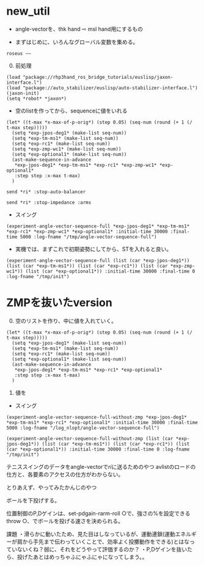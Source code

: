# new_util

* angle-vectorを、thk hand ⇨ msl hand用にするもの


* まずはじめに、いろんなグローバル変数を集める。
```
roseus ~~
```

0. 前処理
```
(load "package://rhp3hand_ros_bridge_tutorials/euslisp/jaxon-interface.l")
(load "package://auto_stabilizer/euslisp/auto-stabilizer-interface.l")
(jaxon-init)
(setq *robot* *jaxon*)
```

* 空のlistを作ってから、sequenceに値をいれる
```
(let* ((t-max *x-max-of-p-orig*) (step 0.05) (seq-num (round (+ 1 (/ t-max step)))))
  (setq *exp-jpos-deg1* (make-list seq-num))
  (setq *exp-tm-ms1* (make-list seq-num))
  (setq *exp-rc1* (make-list seq-num)) 
  (setq *exp-zmp-wc1* (make-list seq-num))
  (setq *exp-optional1* (make-list seq-num))
  (ast-make-sequence-in-advance
   *exp-jpos-deg1* *exp-tm-ms1* *exp-rc1* *exp-zmp-wc1* *exp-optional1*
   :step step :x-max t-max)
  )
```

```
send *ri* :stop-auto-balancer
```

```
send *ri* :stop-impedance :arms

```
* スイング
```
(experiment-angle-vector-sequence-full *exp-jpos-deg1* *exp-tm-ms1* *exp-rc1* *exp-zmp-wc1* *exp-optional1* :initial-time 30000 :final-time 5000 :log-fname "/tmp/angle-vector-sequence-full") 
```

* 実機では、まずこれで初期姿勢にしてから、STを入れると良い。
```
(experiment-angle-vector-sequence-full (list (car *exp-jpos-deg1*)) (list (car *exp-tm-ms1*)) (list (car *exp-rc1*)) (list (car *exp-zmp-wc1*)) (list (car *exp-optional1*)) :initial-time 30000 :final-time 0 :log-fname "/tmp/init")
```


# ZMPを抜いたversion
0. 空のリストを作り、中に値を入れていく。
```
(let* ((t-max *x-max-of-p-orig*) (step 0.05) (seq-num (round (+ 1 (/ t-max step)))))
  (setq *exp-jpos-deg1* (make-list seq-num))
  (setq *exp-tm-ms1* (make-list seq-num))
  (setq *exp-rc1* (make-list seq-num)) 
  (setq *exp-optional1* (make-list seq-num))
  (ast-make-sequence-in-advance
   *exp-jpos-deg1* *exp-tm-ms1* *exp-rc1* *exp-optional1*
   :step step :x-max t-max)
  )
```
1. 値を

* スイング

```
(experiment-angle-vector-sequence-full-without-zmp *exp-jpos-deg1* *exp-tm-ms1* *exp-rc1* *exp-optional1* :initial-time 30000 :final-time 5000 :log-fname "/log_nlopt/angle-vector-sequence-full") 
```

```
(experiment-angle-vector-sequence-full-without-zmp (list (car *exp-jpos-deg1*)) (list (car *exp-tm-ms1*)) (list (car *exp-rc1*)) (list (car *exp-optional1*)) :initial-time 30000 :final-time 0 :log-fname "/tmp/init")
```

テニススイングのデータをangle-vectorで*ri*に送るためのやつ
avlistのロードの仕方と、各要素のアクセスの仕方がわからない。

とりあえず、やってみたかんじのやつ

ボールを下投げする。

位置制御のP,Dゲインは、set-pdgain-rarm-roll ○で、強さの%を設定できる
throw ○、でボールを投げる速さを決められる。

課題
・滑らかに動いたため、見た目はしなっているが、運動連鎖(運動エネルギーが肩から手先まで伝わっていくことで、効率よく投擲動作をできる)とはなっていないくね？弱に、それをどうやって評価するのか？
・P,Dゲインを抜いたら、投げたあとはめっちゃふにゃふにゃになってしまう。。




